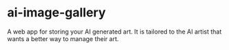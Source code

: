 # ai-image-gallery
A web app for storing your AI generated art.  It is tailored to the AI artist that wants a better way to manage their art.
